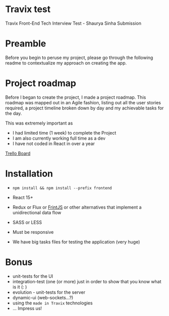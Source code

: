 # Travix test

Travix Front-End Tech Interview Test - Shaurya Sinha Submission

# Preamble

Before you begin to peruse my project, please go through the following readme to contextualize my approach on creating the app.

# Project roadmap

Before I began to create the project, I made a project roadmap. This roadmap was mapped out in an Agile fashion, listing out all the user stories required, a project timeline broken down by day and my achievable tasks for the day.

This was extremely important as
* I had limited time (1 week) to complete the Project
* I am also currently working full time as a dev
* I have not coded in React in over a year

[Trello Board](https://trello.com/b/rwty4M0w/travix-todo-project-roadmap)

# Installation

* ```npm install && npm install --prefix frontend ```

* React 15+
* Redux or Flux or [FrintJS](https://frint.js.org) or other alternatives that implement a unidirectional data flow
* SASS or LESS
* Must be responsive
* We have big tasks files for testing the application (very huge)

# Bonus

* unit-tests for the UI
* integration-test (one (or more) just in order to show that you know what is it (: )
* evolution - unit-tests for the server
* dynamic-ui (web-sockets...?)
* using the `made in Travix` technologies
* ... Impress us!
